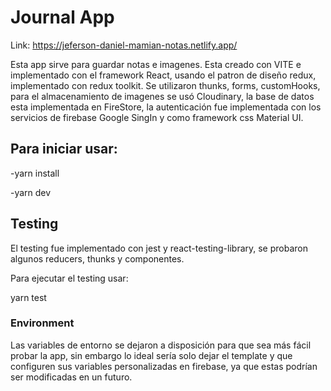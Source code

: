 # Journal App


Link: https://jeferson-daniel-mamian-notas.netlify.app/ 

Esta app sirve para guardar notas e imagenes. Esta creado con VITE e implementado con el framework React, usando el patron de diseño redux, implementado con redux toolkit. Se utilizaron thunks, forms, customHooks, para el almacenamiento de imagenes se usó Cloudinary, la base de datos esta implementada en FireStore, la autenticación fue implementada con los servicios de firebase Google SingIn y como framework css Material UI. 


## Para iniciar usar:

-yarn install

-yarn dev

## Testing

El testing fue implementado con jest y react-testing-library, se probaron algunos reducers, thunks y componentes.

Para ejecutar el testing usar:

yarn test

### Environment

Las variables de entorno se dejaron a disposición para que sea más fácil probar la app, sin embargo lo ideal sería solo dejar el template y que configuren sus variables personalizadas en firebase, ya que estas podrían ser modificadas en un futuro.
